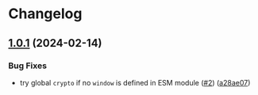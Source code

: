 # Changelog

## [1.0.1](https://github.com/sanity-io/get-random-values-esm/compare/v1.0.0...v1.0.1) (2024-02-14)

### Bug Fixes

- try global `crypto` if no `window` is defined in ESM module ([#2](https://github.com/sanity-io/get-random-values-esm/issues/2)) ([a28ae07](https://github.com/sanity-io/get-random-values-esm/commit/a28ae077edb877be0cbb2f18680e7c35838f9ad9))
